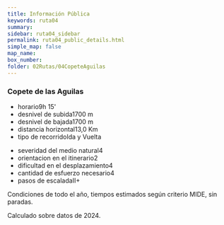 ```yaml
---
title: Información Pública
keywords: ruta04
summary: 
sidebar: ruta04_sidebar
permalink: ruta04_public_details.html
simple_map: false
map_name: 
box_number: 
folder: 02Rutas/04CopeteAguilas
---
```


<div class="mideTable col-md-8 col-md-offset-2 complete">
	<div class="row mideTitle"><h3>Copete de las Aguilas</h3></div>
	<div class="row">
		<ul class="col-md-6 mideDataLeft">
			<li class="time"><span class="description">horario</span><span class="value">9h 15'</span></li>
			<li class="positive"><span class="description">desnivel de subida</span><span class="value">1700 m</span></li>
			<li class="negative"><span class="description">desnivel de bajada</span><span class="value">1700 m</span></li>
			<li class="distance"><span class="description">distancia horizontal</span><span class="value">13,0 Km</span></li>
			<li class="type"><span class="description">tipo de recorrido</span><span class="value">Ida y Vuelta</span></li>
		</ul>
		<ul class="col-md-6 mideDataRight">
			<li class="harshness"><span class="description">severidad del medio natural</span><span class="value">4</span></li>
			<li class="orientation"><span class="description">orientacion en el itinerario</span><span class="value">2</span></li>
			<li class="difficulty"><span class="description">dificultad en el desplazamiento</span><span class="value">4</span></li>
			<li class="effort"><span class="description">cantidad de esfuerzo necesario</span><span class="value">4</span></li>
			<li class="climb"><span class="description">pasos de escalada</span><span class="value">II+</span></li>
		</ul>
	</div>
	<div class="row mideFooter">
		<p>Condiciones de todo el año, tiempos estimados según criterio MIDE, sin paradas.</p><p>Calculado sobre datos de 2024.</p>
	</div>
</div>
